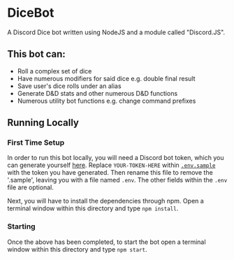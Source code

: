 # DiceBot

A Discord Dice bot written using NodeJS and a module called "Discord.JS".

## This bot can:
* Roll a complex set of dice
* Have numerous modifiers for said dice e.g. double final result
* Save user's dice rolls under an alias
* Generate D&D stats and other numerous D&D functions
* Numerous utility bot functions e.g. change command prefixes

## Running Locally

### First Time Setup
In order to run this bot locally, you will need a Discord bot token, which you can generate yourself [here](https://discord.com/developers/applications). Replace `YOUR-TOKEN-HERE` within [`.env.sample`](.env.sample) with the token you have generated. Then rename this file to remove the '.sample', leaving you with a file named `.env`. The other fields within the `.env` file are optional.

Next, you will have to install the dependencies through npm. Open a terminal window within this directory and type `npm install`.

### Starting
Once the above has been completed, to start the bot open a terminal window within this directory and type `npm start`.
